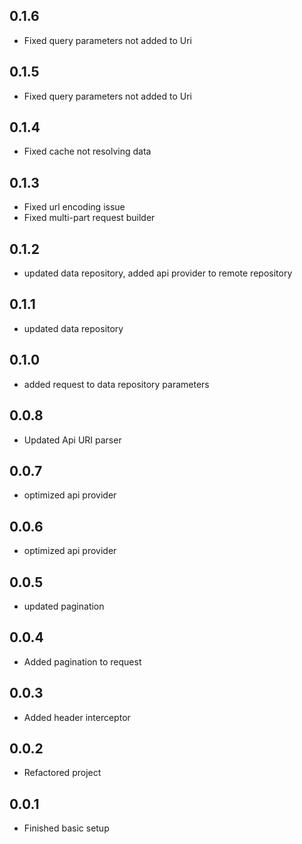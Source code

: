 
## 0.1.6
* Fixed query parameters not added to Uri
## 0.1.5
* Fixed query parameters not added to Uri
## 0.1.4
* Fixed cache not resolving data
## 0.1.3
* Fixed url encoding issue
* Fixed multi-part request builder
## 0.1.2
* updated data repository, added api provider to remote repository
## 0.1.1
* updated data repository
## 0.1.0
* added request to data repository parameters
## 0.0.8
* Updated Api URI parser
## 0.0.7
* optimized api provider
## 0.0.6
* optimized api provider
## 0.0.5
* updated pagination
## 0.0.4
* Added pagination to request
## 0.0.3
* Added header interceptor
## 0.0.2
* Refactored project
## 0.0.1
* Finished basic setup
